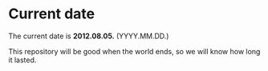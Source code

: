 # Current date

The current date is **2012.08.05.** (YYYY.MM.DD.)

This repository will be good when the world ends, so we will know how long it lasted.